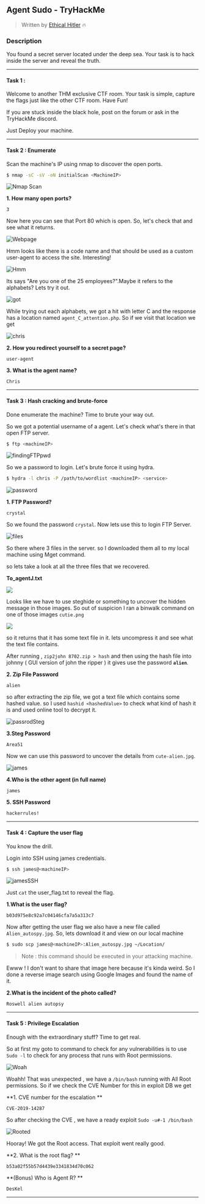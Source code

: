 ## Agent Sudo - TryHackMe 

> Written by [Ethical Hitler](https://github.com/EthicalHitler) :fire:

### Description

You found a secret server located under the deep sea. Your task is to hack inside the server and reveal the truth.

***

#### Task 1 :

Welcome to another THM exclusive CTF room. Your task is simple, capture the flags just like the other CTF room. Have Fun!

If you are stuck inside the black hole, post on the forum or ask in the TryHackMe discord.

Just Deploy your machine.

***

#### Task 2 : Enumerate

Scan the machine's IP using nmap to discover the open ports.

```bash
$ nmap -sC -sV -oN initialScan <MachineIP>
```

![Nmap Scan](Assets/agentSudoImages/ctf1.PNG)

**1. How many open ports?**

```
3
```

Now here you can see that Port 80 which is open. So, let's check that and see what it returns.

![Webpage](Assets/agentSudoImages/ctf2.PNG)

Hmm looks like there is a code name and that should be used as a custom user-agent to access the site. Interesting!

![Hmm](Assets/agentSudoImages/ctf3.PNG)

Its says "Are you one of the 25 employees?".Maybe it refers to the alphabets? Lets try it out.

![got](Assets/agentSudoImages/ctf4.PNG)

While trying out each alphabets, we got a hit with letter C and the response has a location named `agent_C_attention.php`. So if we visit that location we get

![chris](Assets/agentSudoImages/ctf5.PNG)

**2. How you redirect yourself to a secret page?**

```
user-agent
```

**3. What is the agent name?**

```
Chris
```

***

#### Task 3 : Hash cracking and brute-force

Done enumerate the machine? Time to brute your way out.

So we got a potential username of a agent. Let's check what's there in that open FTP server.

```bash
$ ftp <machineIP>
```



![findingFTPpwd](Assets/agentSudoImages/ctf6.PNG)

So we a password to login. Let's brute force it using hydra.

```bash
$ hydra -l chris -P /path/to/wordlist <machineIP> <service>
```



![password](Assets/agentSudoImages/ctf7.PNG)

**1. FTP Password?**

```
crystal
```

So we found the password `crystal`. Now lets use this to login FTP Server.

![files](Assets/agentSudoImages/ctf8.PNG)

So there where 3 files in the server. so I downloaded them all to my local machine using Mget command.

so lets take a look at all the three files that we recovered.

**To_agentJ.txt**

![](Assets/agentSudoImages/ctf9.PNG)

Looks like we have to use steghide or something to uncover the hidden message in those images. So out of suspicion I ran a binwalk command on one of those images `cutie.png`

![](C:\Users\Arun\Downloads\agentSudoImages\ctf12.PNG)

so it returns that it has some text file in it. lets uncompress it and see what the text file contains.

After running , `zip2john 8702.zip > hash` and then using the hash file into johnny ( GUI version of john the ripper ) it gives use the password **`alien`**.

**2. Zip File Password**

```
alien
```

so after extracting the zip file, we got a text file which contains some hashed value. so I used `hashid <hashedValue>` to check what kind of hash it is and used online tool to decrypt it.

![passrodSteg](Assets/agentSudoImages/ctf14.PNG)

**3.Steg Password**

```
Area51
```

Now we can use this password to uncover the details from `cute-alien.jpg`.

![james](Assets/agentSudoImages/ctf15.PNG)

**4.Who is the other agent (in full name)**

```
james
```

**5. SSH Password**

```
hackerrules!
```

***

#### Task 4 : Capture the user flag

You know the drill.

Login into SSH using james credentials. 

```bash
$ ssh james@<machineIP>
```

![jamesSSH](Assets/agentSudoImages/ctf16.PNG)

Just `cat` the user_flag.txt to reveal the flag.

**1.What is the user flag?**

```
b03d975e8c92a7c04146cfa7a5a313c7
```

Now after getting the user flag we also have a new file called `Alien_autospy.jpg`. So, lets download it and view on our local machine

```bash
$ sudo scp james@<machineIP>:Alien_autospy.jpg ~/Location/
```

> Note : this command should be executed in your attacking machine.

Ewww ! I don't want to share that image here because it's kinda weird. So I done a reverse image search using Google Images and found the name of it.

**2.What is the incident of the photo called?**

```
Roswell alien autopsy
```

***

#### Task 5 : Privilege Escalation

Enough with the extraordinary stuff? Time to get real.

So at first my goto to command to check for any vulnerabilities is to use `Sudo -l` to check for any process that runs with Root permissions.

![Woah](Assets/agentSudoImages/ctf17.PNG)

Woahh! That was unexpected , we have a `/bin/bash` running with All Root permissions. So if we check the CVE Number for this in exploit DB we get

**1. CVE number for the escalation **

```
CVE-2019-14287
```

So after checking the CVE , we have a ready exploit `Sudo -u#-1 /bin/bash`

![Rooted](Assets/agentSudoImages/ctf18.PNG)

Hooray! We got the Root access. That exploit went really good.

**2. What is the root flag? **

```
b53a02f55b57d4439e3341834d70c062
```

**(Bonus) Who is Agent R? **

```
DesKel
```

***
